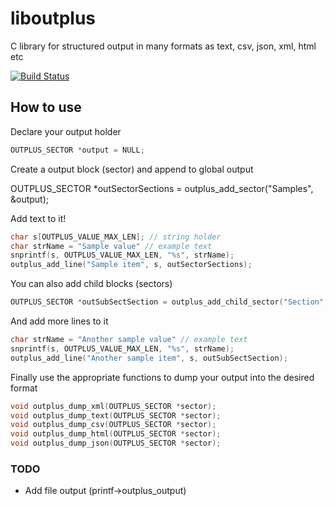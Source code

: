 liboutplus
==========

C library for structured output in many formats as text, csv, json, xml, html etc 

[![Build Status](https://travis-ci.org/jseidl/liboutplus.png)](https://travis-ci.org/jseidl/liboutplus)


How to use
-------------
Declare your output holder

```c
OUTPLUS_SECTOR *output = NULL;
```

Create a output block (sector) and append to global output

OUTPLUS_SECTOR *outSectorSections = outplus_add_sector("Samples", &output);


Add text to it!

```c
char s[OUTPLUS_VALUE_MAX_LEN]; // string holder
char strName = "Sample value" // example text
snprintf(s, OUTPLUS_VALUE_MAX_LEN, "%s", strName);
outplus_add_line("Sample item", s, outSectorSections);
```


You can also add child blocks (sectors)

```c
OUTPLUS_SECTOR *outSubSectSection = outplus_add_child_sector("Section", &outSectorSections);
```

And add more lines to it

```c
char strName = "Another sample value" // example text
snprintf(s, OUTPLUS_VALUE_MAX_LEN, "%s", strName);
outplus_add_line("Another sample item", s, outSubSectSection);
```


Finally use the appropriate functions to dump your output into the desired format

```c
void outplus_dump_xml(OUTPLUS_SECTOR *sector);
void outplus_dump_text(OUTPLUS_SECTOR *sector);
void outplus_dump_csv(OUTPLUS_SECTOR *sector);
void outplus_dump_html(OUTPLUS_SECTOR *sector);
void outplus_dump_json(OUTPLUS_SECTOR *sector);
```


### TODO ###
* Add file output (printf->outplus_output)

